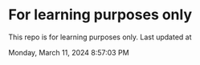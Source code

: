# For learning purposes only
This repo is for learning purposes only.
Last updated at

Monday, March 11, 2024 8:57:03 PM

